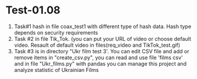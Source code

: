 # Test-01.08
1) Task#1 hash in file coax_test1 with different type of hash data. Hash type depends on security requirements
2) Task #2 in file Tik_Tok. (you can put your URL of video or choose default video. Resault of default video in files(req_video and TikTok_test.gif)
3) Task #3 is in directory "Ukr film test 3'. 
  You can edit CSV file and add or remove items in "create_csv.py", you can read and use file 'films csv'
  and in file "Ukr_films.py" with pandas you can manage this project and analyze statistic of Ukrainian Films
